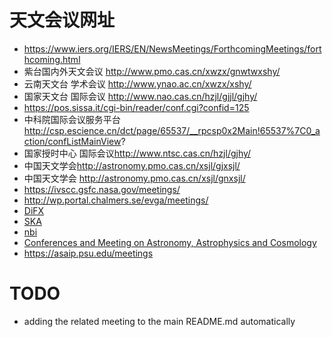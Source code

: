 # 天文会议网址

- https://www.iers.org/IERS/EN/NewsMeetings/ForthcomingMeetings/forthcoming.html
- 紫台国内外天文会议 <http://www.pmo.cas.cn/xwzx/gnwtwxshy/>
- 云南天文台 学术会议 <http://www.ynao.ac.cn/xwzx/xshy/>
- 国家天文台 国际会议 <http://www.nao.cas.cn/hzjl/gjjl/gjhy/>
- <https://pos.sissa.it/cgi-bin/reader/conf.cgi?confid=125>
- 中科院国际会议服务平台 http://csp.escience.cn/dct/page/65537/__rpcsp0x2Main!65537%7C0_action/confListMainView?
- 国家授时中心 国际会议<http://www.ntsc.cas.cn/hzjl/gjhy/>
- 中国天文学会<http://astronomy.pmo.cas.cn/xsjl/gjxsjl/>
- 中国天文学会 <http://astronomy.pmo.cas.cn/xsjl/gnxsjl/>
- https://ivscc.gsfc.nasa.gov/meetings/
- http://wp.portal.chalmers.se/evga/meetings/
- [DiFX](http://www.atnf.csiro.au/vlbi/dokuwiki/doku.php/difx/meetings)
- [SKA](https://indico.skatelescope.org/category/1/)
- [nbi](https://indico.nbi.ku.dk/category/5/)
- [Conferences and Meeting on Astronomy, Astrophysics and Cosmology](https://www.conference-service.com/conferences/gravitation-and-cosmology.html)
- https://asaip.psu.edu/meetings

# TODO

- adding the related meeting to the main README.md automatically
